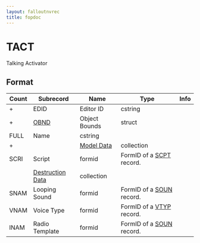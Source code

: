 ```yaml
---
layout: falloutnvrec
title: fopdoc
---
```

TACT
====

Talking Activator

## Format

Count | Subrecord | Name | Type | Info
------|-------|------|------|-----
+ | EDID | Editor ID | cstring |
+ | [OBND](Subrecords/OBND.md) | Object Bounds | struct |
 | FULL | Name | cstring |
+ | | [Model Data](Subrecords/Model.md) | collection |
 | SCRI | Script | formid | FormID of a [SCPT](SCPT.md) record.
 | | [Destruction Data](Subrecords/Destruction.md) | collection |
 | SNAM | Looping Sound | formid | FormID of a [SOUN](SOUN.md) record.
 | VNAM | Voice Type | formid | FormID of a [VTYP](VTYP.md) record.
 | INAM | Radio Template | formid | FormID of a [SOUN](SOUN.md) record.

